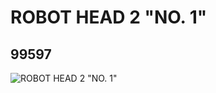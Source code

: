 # ROBOT HEAD 2 "NO. 1"
## 99597
![ROBOT HEAD 2 "NO. 1"](https://lc-www-live-s.legocdn.com/media/bricks/5/2/4652440.jpg)